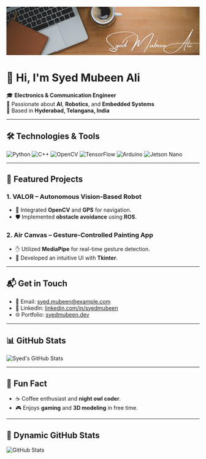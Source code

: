 <!-- Banner Image -->
![Banner](Banner.jpeg)

# 👋 Hi, I'm Syed Mubeen Ali

🎓 **Electronics & Communication Engineer**  
🔧 Passionate about **AI**, **Robotics**, and **Embedded Systems**  
📍 Based in **Hyderabad, Telangana, India**

---

## 🛠️ Technologies & Tools

![Python](https://img.shields.io/badge/-Python-3776AB?style=flat&logo=python&logoColor=white)
![C++](https://img.shields.io/badge/-C++-00599C?style=flat&logo=cplusplus&logoColor=white)
![OpenCV](https://img.shields.io/badge/-OpenCV-5C3EE8?style=flat&logo=opencv&logoColor=white)
![TensorFlow](https://img.shields.io/badge/-TensorFlow-FF6F00?style=flat&logo=tensorflow&logoColor=white)
![Arduino](https://img.shields.io/badge/-Arduino-00979D?style=flat&logo=arduino&logoColor=white)
![Jetson Nano](https://img.shields.io/badge/-Jetson%20Nano-76B900?style=flat&logo=nvidia&logoColor=white)

---

## 🚀 Featured Projects

### 1. **VALOR** – Autonomous Vision-Based Robot

- 🧠 Integrated **OpenCV** and **GPS** for navigation.
- 🛡️ Implemented **obstacle avoidance** using **ROS**.

### 2. **Air Canvas** – Gesture-Controlled Painting App

- ✋ Utilized **MediaPipe** for real-time gesture detection.
- 🎨 Developed an intuitive UI with **Tkinter**.

---

## 📬 Get in Touch

- 📧 Email: [syed.mubeen@example.com](mailto:syed.mubeen@example.com)
- 🔗 LinkedIn: [linkedin.com/in/syedmubeen](https://linkedin.com/in/syedmubeen)
- 🌐 Portfolio: [syedmubeen.dev](https://syedmubeen.dev)

---

## 📊 GitHub Stats

![Syed's GitHub Stats](https://github-readme-stats.vercel.app/api?username=Mubeenali53&show_icons=true&hide_title=true&count_private=true&hide=prs)

---

## 🌟 Fun Fact

- ☕ Coffee enthusiast and **night owl coder**.
- 🎮 Enjoys **gaming** and **3D modeling** in free time.

---

## 🔄 Dynamic GitHub Stats

![GitHub Stats](https://github-readme-stats.vercel.app/api/top-langs/?username=Mubeenali53&layout=compact&langs_count=10)